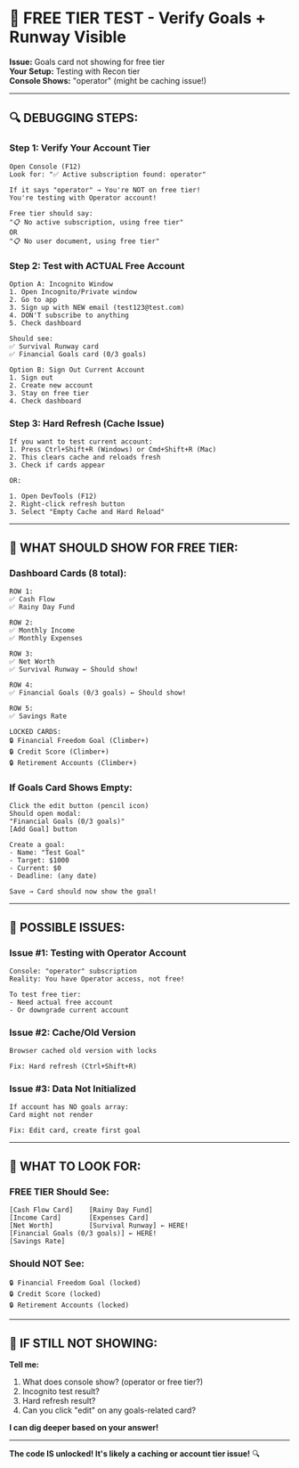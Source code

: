 # 🧪 FREE TIER TEST - Verify Goals + Runway Visible

**Issue:** Goals card not showing for free tier  
**Your Setup:** Testing with Recon tier  
**Console Shows:** "operator" (might be caching issue!)

---

## 🔍 **DEBUGGING STEPS:**

### **Step 1: Verify Your Account Tier**
```
Open Console (F12)
Look for: "✅ Active subscription found: operator"

If it says "operator" → You're NOT on free tier!
You're testing with Operator account!

Free tier should say:
"📋 No active subscription, using free tier"
OR
"📋 No user document, using free tier"
```

### **Step 2: Test with ACTUAL Free Account**
```
Option A: Incognito Window
1. Open Incognito/Private window
2. Go to app
3. Sign up with NEW email (test123@test.com)
4. DON'T subscribe to anything
5. Check dashboard

Should see:
✅ Survival Runway card
✅ Financial Goals card (0/3 goals)

Option B: Sign Out Current Account
1. Sign out
2. Create new account
3. Stay on free tier
4. Check dashboard
```

### **Step 3: Hard Refresh (Cache Issue)**
```
If you want to test current account:
1. Press Ctrl+Shift+R (Windows) or Cmd+Shift+R (Mac)
2. This clears cache and reloads fresh
3. Check if cards appear

OR:

1. Open DevTools (F12)
2. Right-click refresh button
3. Select "Empty Cache and Hard Reload"
```

---

## 🎯 **WHAT SHOULD SHOW FOR FREE TIER:**

### **Dashboard Cards (8 total):**
```
ROW 1:
✅ Cash Flow
✅ Rainy Day Fund

ROW 2:
✅ Monthly Income
✅ Monthly Expenses

ROW 3:
✅ Net Worth  
✅ Survival Runway ← Should show!

ROW 4:
✅ Financial Goals (0/3 goals) ← Should show!

ROW 5:
✅ Savings Rate

LOCKED CARDS:
🔒 Financial Freedom Goal (Climber+)
🔒 Credit Score (Climber+)
🔒 Retirement Accounts (Climber+)
```

### **If Goals Card Shows Empty:**
```
Click the edit button (pencil icon)
Should open modal:
"Financial Goals (0/3 goals)"
[Add Goal] button

Create a goal:
- Name: "Test Goal"
- Target: $1000
- Current: $0
- Deadline: (any date)

Save → Card should now show the goal!
```

---

## 🐛 **POSSIBLE ISSUES:**

### **Issue #1: Testing with Operator Account**
```
Console: "operator" subscription
Reality: You have Operator access, not free!

To test free tier:
- Need actual free account
- Or downgrade current account
```

### **Issue #2: Cache/Old Version**
```
Browser cached old version with locks

Fix: Hard refresh (Ctrl+Shift+R)
```

### **Issue #3: Data Not Initialized**
```
If account has NO goals array:
Card might not render

Fix: Edit card, create first goal
```

---

## 📸 **WHAT TO LOOK FOR:**

### **FREE TIER Should See:**
```
[Cash Flow Card]    [Rainy Day Fund]
[Income Card]       [Expenses Card]
[Net Worth]         [Survival Runway] ← HERE!
[Financial Goals (0/3 goals)] ← HERE!
[Savings Rate]
```

### **Should NOT See:**
```
🔒 Financial Freedom Goal (locked)
🔒 Credit Score (locked)
🔒 Retirement Accounts (locked)
```

---

## 🔧 **IF STILL NOT SHOWING:**

**Tell me:**
1. What does console show? (operator or free tier?)
2. Incognito test result?
3. Hard refresh result?
4. Can you click "edit" on any goals-related card?

**I can dig deeper based on your answer!**

---

**The code IS unlocked! It's likely a caching or account tier issue!** 🔍

